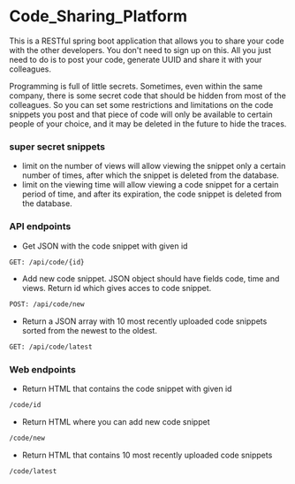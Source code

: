 # Code_Sharing_Platform

This is a RESTful spring boot application that allows you to share your code with the other developers. You don't need to sign up on this. All you just need to do 
is to post your code, generate UUID and share it with your colleagues.

Programming is full of little secrets. Sometimes, even within the same company, there is some secret code that should be hidden from most of the colleagues. So you can
set some restrictions and limitations on the code snippets you post and that piece of code will only be available to certain people of your choice, and it may be 
deleted in the future to hide the traces. 

### super secret snippets
* limit on the number of views will allow viewing the snippet only a certain number of times, after which the snippet is deleted from the database.
* limit on the viewing time will allow viewing a code snippet for a certain period of time, and after its expiration, the code snippet is deleted from the database.



### API endpoints
* Get JSON with the code snippet with given id
```sh
GET: /api/code/{id}
```
* Add new code snippet. JSON object should have fields code, time and views. Return id which gives acces to code snippet.
```sh
POST: /api/code/new
```
* Return a JSON array with 10 most recently uploaded code snippets sorted from the newest to the oldest.
```sh
GET: /api/code/latest
```

### Web endpoints
* Return HTML that contains the code snippet with given id 
```sh
/code/id
```
* Return HTML where you can add new code snippet
```sh
/code/new
```
* Return HTML that contains 10 most recently uploaded code snippets
```sh
/code/latest
```
